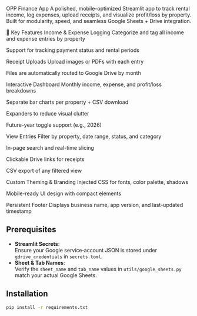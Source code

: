 OPP Finance App
A polished, mobile-optimized Streamlit app to track rental income, log expenses, upload receipts, and visualize profit/loss by property. Built for modularity, speed, and seamless Google Sheets + Drive integration.

🔑 Key Features
Income & Expense Logging
Categorize and tag all income and expense entries by property

Support for tracking payment status and rental periods

Receipt Uploads
Upload images or PDFs with each entry

Files are automatically routed to Google Drive by month

Interactive Dashboard
Monthly income, expense, and profit/loss breakdowns

Separate bar charts per property + CSV download

Expanders to reduce visual clutter

Future-year toggle support (e.g., 2026)

View Entries
Filter by property, date range, status, and category

In-page search and real-time slicing

Clickable Drive links for receipts

CSV export of any filtered view

Custom Theming & Branding
Injected CSS for fonts, color palette, shadows

Mobile-ready UI design with compact elements

Persistent Footer
Displays business name, app version, and last-updated timestamp



## Prerequisites

- **Streamlit Secrets**:  
  Ensure your Google service‑account JSON is stored under `gdrive_credentials` in `secrets.toml`.  
- **Sheet & Tab Names**:  
  Verify the `sheet_name` and `tab_name` values in `utils/google_sheets.py` match your actual Google Sheets.

## Installation

```bash
pip install -r requirements.txt
